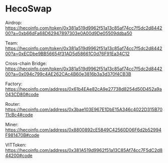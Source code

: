 # HecoSwap
Airdrop:            https://hecoinfo.com/token/0x381a519d9962f51a13c85af74cc7f5dc2d844200?a=0xb66dFa68D62947897303e0A00d9De05509ddba50

Team:               https://hecoinfo.com/token/0x381a519d9962f51a13c85af74cc7f5dc2d844200?a=0xECDbe9BB56654f31AD5d58661C0d76F91Ea34C12

Cross-chain Bridge: https://hecoinfo.com/token/0x381a519d9962f51a13c85af74cc7f5dc2d844200?a=0x094c799c4AE262CAc4B60e3816b3a3d370f4CB3B

Factory:            https://hecoinfo.com/address/0x61b4EAe82cA9e27738d8254d50D452a9a043CD80#code

Router:             https://hecoinfo.com/address/0x3bae103E967E1DbE15A346c4022D315B7011cBc4#code

Miner:              https://hecoinfo.com/address/0x8800892cE5849C42560D06F6d2b52994F981470B#code

VITToken:           https://hecoinfo.com/address/0x381A519d9962f51a13C85Af74cc7F5dC2d844200#code


